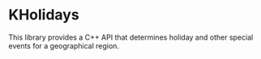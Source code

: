 # KHolidays

This library provides a C++ API that determines holiday and other
special events for a geographical region.
